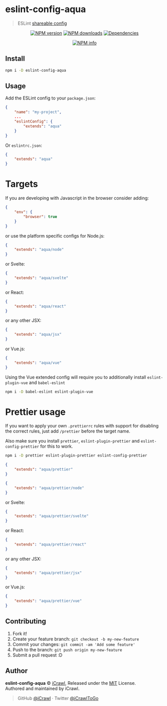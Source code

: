 # eslint-config-aqua
> ESLint [shareable config](http://eslint.org/docs/developer-guide/shareable-configs.html)

<div align="center">
	<p>
		<a href="https://www.npmjs.com/package/eslint-config-aqua"><img src="https://img.shields.io/npm/v/eslint-config-aqua.svg?maxAge=3600" alt="NPM version" /></a>
		<a href="https://www.npmjs.com/package/eslint-config-aqua"><img src="https://img.shields.io/npm/dt/eslint-config-aqua.svg?maxAge=3600" alt="NPM downloads" /></a>
		<a href="https://david-dm.org/iCrawl/eslint-config-aqua"><img src="https://david-dm.org/iCrawl/eslint-config-aqua/status.svg?maxAge=3600" alt="Dependencies" /></a>
	</p>
	<p>
		<a href="https://nodei.co/npm/eslint-config-aqua/"><img src="https://nodei.co/npm/eslint-config-aqua.png?downloads=true&stars=true" alt="NPM info" /></a>
	</p>
</div>

## Install

```bash
npm i -D eslint-config-aqua
```

## Usage

Add the ESLint config to your `package.json`:

```json
{
	"name": "my-project",
	...
	"eslintConfig": {
		"extends": "aqua"
	}
}
```

Or `eslintrc.json`:

```json
{
	"extends": "aqua"
}
```

# Targets

If you are developing with Javascript in the browser consider adding:

```json
{
	"env": {
		"browser": true
	}
}
```

or use the platform specific configs for Node.js:

```json
{
	"extends": "aqua/node"
}
```

or Svelte:

```json
{
	"extends": "aqua/svelte"
}
```

or React:

```json
{
	"extends": "aqua/react"
}
```

or any other JSX:

```json
{
	"extends": "aqua/jsx"
}
```

or Vue.js:

```json
{
	"extends": "aqua/vue"
}
```

Using the Vue extended config will require you to additionally install `eslint-plugin-vue` and `babel-eslint`

```bash
npm i -D babel-eslint eslint-plugin-vue
```

# Prettier usage

If you want to apply your own `.prettierrc` rules with support for disabling the correct rules, just add `/prettier` before the target name.

Also make sure you install `prettier`, `eslint-plugin-prettier` and `eslint-config-prettier` for this to work.

```bash
npm i -D prettier eslint-plugin-prettier eslint-config-prettier
```

```json
{
	"extends": "aqua/prettier"
}
```

```json
{
	"extends": "aqua/prettier/node"
}
```

or Svelte:

```json
{
	"extends": "aqua/prettier/svelte"
}
```

or React:

```json
{
	"extends": "aqua/prettier/react"
}
```

or any other JSX:

```json
{
	"extends": "aqua/prettier/jsx"
}
```

or Vue.js:

```json
{
	"extends": "aqua/prettier/vue"
}
```

## Contributing

1. Fork it!
2. Create your feature branch: `git checkout -b my-new-feature`
3. Commit your changes: `git commit -am 'Add some feature'`
4. Push to the branch: `git push origin my-new-feature`
5. Submit a pull request :D

## Author

**eslint-config-aqua** © [iCrawl](https://github.com/iCrawl), Released under the [MIT](https://github.com/iCrawl/eslint-config-aqua/blob/master/LICENSE) License.<br>
Authored and maintained by iCrawl.

> GitHub [@iCrawl](https://github.com/iCrawl) · Twitter [@iCrawlToGo](https://twitter.com/iCrawlToGo)
